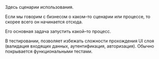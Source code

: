 Здесь сценарии использования.

Если мы говорим с бизнесом о каком–то сценарии или процессе,
то скорее всего он начинается отсюда.

Его основная задача запустить какой–то процесс.

В тестировании, позволяет избежать сложности прохождения UI слоя
(валидация входящих данных, аутентификация, авторизация). Обычно
покрывается функциональными тестами.

